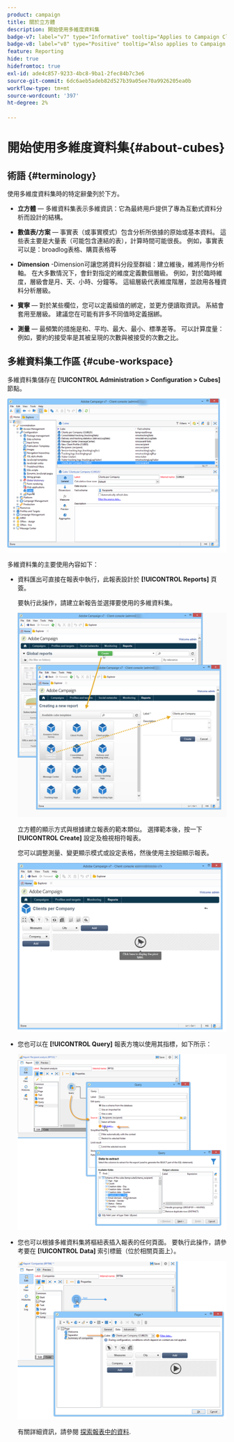 ```yaml
---
product: campaign
title: 關於立方體
description: 開始使用多維度資料集
badge-v7: label="v7" type="Informative" tooltip="Applies to Campaign Classic v7"
badge-v8: label="v8" type="Positive" tooltip="Also applies to Campaign v8"
feature: Reporting
hide: true
hidefromtoc: true
exl-id: ade4c857-9233-4bc8-9ba1-2fec84b7c3e6
source-git-commit: 6dc6aeb5adeb82d527b39a05ee70a9926205ea0b
workflow-type: tm+mt
source-wordcount: '397'
ht-degree: 2%

---
```


# 開始使用多維度資料集{#about-cubes}



## 術語 {#terminology}

使用多維度資料集時的特定辭彙列於下方。

* **立方體**  — 多維資料集表示多維資訊：它為最終用戶提供了專為互動式資料分析而設計的結構。

* **數值表/方案**  — 事實表（或事實模式）包含分析所依據的原始或基本資料。 這些表主要是大量表（可能包含連結的表），計算時間可能很長。 例如，事實表可以是：broadlog表格、購買表格等

* **Dimension** -Dimension可讓您將資料分段至群組：建立維後，維將用作分析軸。 在大多數情況下，會針對指定的維度定義數個層級。 例如，對於臨時維度，層級會是月、天、小時、分鐘等。 這組層級代表維度階層，並啟用各種資料分析層級。

* **賓寧**  — 對於某些欄位，您可以定義組值的綁定，並更方便讀取資訊。 系結會套用至層級。 建議您在可能有許多不同值時定義捆綁。

* **測量**  — 最頻繁的措施是和、平均、最大、最小、標準差等。 可以計算度量：例如，要約的接受率是其被呈現的次數與被接受的次數之比。

## 多維資料集工作區 {#cube-workspace}

多維資料集儲存在 **[!UICONTROL Administration > Configuration > Cubes]** 節點。

![](assets/s_advuser_cube_node.png)

多維資料集的主要使用內容如下：

* 資料匯出可直接在報表中執行，此報表設計於 **[!UICONTROL Reports]** 頁簽。

   要執行此操作，請建立新報告並選擇要使用的多維資料集。

   ![](assets/cube_create_new.png)

   立方體的顯示方式與根據建立報表的範本類似。 選擇範本後，按一下 **[!UICONTROL Create]** 設定及檢視相符報表。

   您可以調整測量、變更顯示模式或設定表格，然後使用主按鈕顯示報表。

   ![](assets/cube_display_new.png)

* 您也可以在 **[!UICONTROL Query]** 報表方塊以使用其指標，如下所示：

   ![](assets/s_advuser_query_using_a_cube.png)

* 您也可以根據多維資料集將樞紐表插入報表的任何頁面。 要執行此操作，請參考要在 **[!UICONTROL Data]** 索引標籤（位於相關頁面上）。

   ![](assets/s_advuser_cube_in_report.png)

   有關詳細資訊，請參閱 [探索報表中的資料](../../reporting/using/using-cubes-to-explore-data.md#exploring-the-data-in-a-report).
